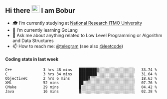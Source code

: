 ## Hi there <img src="https://media.giphy.com/media/hvRJCLFzcasrR4ia7z/giphy.gif" width="25px" height="25px"> I am Bobur

- :mortar_board: I’m currently studying at [National Research ITMO University](https://itmo.ru/)
- :seedling: I’m currently learning GoLang
- :speech_balloon: Ask me about anything related to Low Level Programming or Algorithm and Data Structures
- :mailbox: How to reach me: [@telegram](https://t.me/octoant) (see also [@leetcode](https://leetcode.com/octoant/))    

#### Coding stats in last week

<!--START_SECTION:waka-->

```text
C++              3 hrs 48 mins   ████████▒░░░░░░░░░░░░░░░░   33.74 %
C                3 hrs 34 mins   ████████░░░░░░░░░░░░░░░░░   31.64 %
ObjectiveC       2 hrs 6 mins    ████▓░░░░░░░░░░░░░░░░░░░░   18.63 %
XML              52 mins         ██░░░░░░░░░░░░░░░░░░░░░░░   07.76 %
CMake            29 mins         █░░░░░░░░░░░░░░░░░░░░░░░░   04.42 %
Java             16 mins         ▓░░░░░░░░░░░░░░░░░░░░░░░░   02.38 %
```

<!--END_SECTION:waka-->
